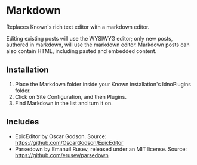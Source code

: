 # Markdown

Replaces Known's rich text editor with a markdown editor.

Editing existing posts will use the WYSIWYG editor; only new posts, authored in markdown, will use the markdown editor. Markdown posts can also contain HTML, including pasted and embedded content.

## Installation

1. Place the Markdown folder inside your Known installation's IdnoPlugins folder.
2. Click on Site Configuration, and then Plugins.
3. Find Markdown in the list and turn it on.

## Includes

* EpicEditor by Oscar Godson. Source: https://github.com/OscarGodson/EpicEditor
* Parsedown by Emanuil Rusev, released under an MIT license. Source: https://github.com/erusev/parsedown

